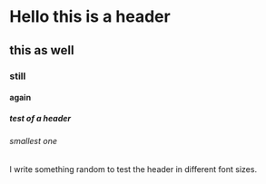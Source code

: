 # Hello this is a header
## this as well
### still
#### again
##### test of a header
###### smallest one

I write something random to test the header in different font sizes.
